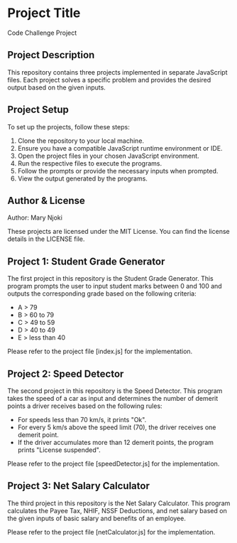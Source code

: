 # Project Title

Code Challenge Project

## Project Description

This repository contains three projects implemented in separate JavaScript files. Each project solves a specific problem and provides the desired output based on the given inputs.

## Project Setup

To set up the projects, follow these steps:

1. Clone the repository to your local machine.
2. Ensure you have a compatible JavaScript runtime environment or IDE.
3. Open the project files in your chosen JavaScript environment.
4. Run the respective files to execute the programs.
5. Follow the prompts or provide the necessary inputs when prompted.
6. View the output generated by the programs.

## Author & License

Author: Mary Njoki

These projects are licensed under the MIT License. You can find the license details in the LICENSE file.

## Project 1: Student Grade Generator

The first project in this repository is the Student Grade Generator. This program prompts the user to input student marks between 0 and 100 and outputs the corresponding grade based on the following criteria:

- A > 79
- B > 60 to 79
- C > 49 to 59
- D > 40 to 49
- E > less than 40

Please refer to the project file [index.js] for the implementation.

## Project 2: Speed Detector

The second project in this repository is the Speed Detector. This program takes the speed of a car as input and determines the number of demerit points a driver receives based on the following rules:

- For speeds less than 70 km/s, it prints "Ok".
- For every 5 km/s above the speed limit (70), the driver receives one demerit point.
- If the driver accumulates more than 12 demerit points, the program prints "License suspended".

Please refer to the project file [speedDetector.js] for the implementation.

## Project 3: Net Salary Calculator

The third project in this repository is the Net Salary Calculator. This program calculates the Payee Tax, NHIF, NSSF Deductions, and net salary based on the given inputs of basic salary and benefits of an employee.

Please refer to the project file [netCalculator.js] for the implementation.
